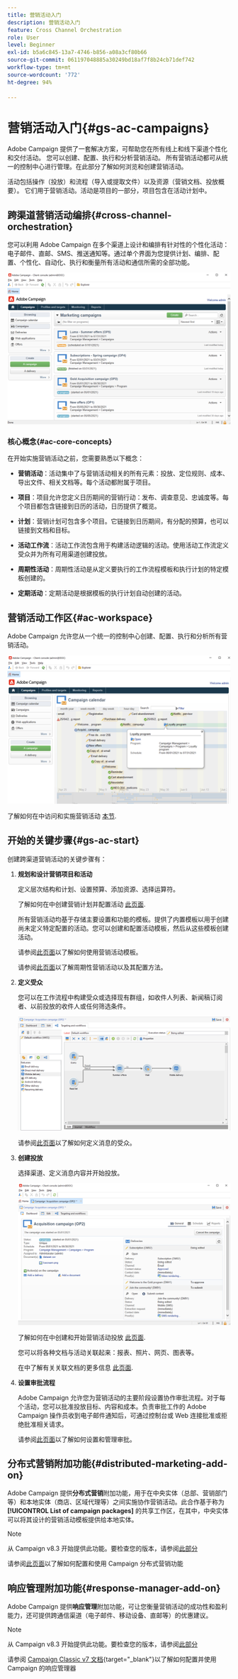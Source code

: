```yaml
---
title: 营销活动入门
description: 营销活动入门
feature: Cross Channel Orchestration
role: User
level: Beginner
exl-id: b5a6c845-13a7-4746-b856-a08a3cf80b66
source-git-commit: 061197048885a30249bd18af7f8b24cb71def742
workflow-type: tm+mt
source-wordcount: '772'
ht-degree: 94%

---
```


# 营销活动入门{#gs-ac-campaigns}

Adobe Campaign 提供了一套解决方案，可帮助您在所有线上和线下渠道个性化和交付活动。 您可以创建、配置、执行和分析营销活动。 所有营销活动都可从统一的控制中心进行管理。在此部分了解如何浏览和创建营销活动。

活动包括操作（投放）和流程（导入或提取文件）以及资源（营销文档、投放概要）。 它们用于营销活动。活动是项目的一部分，项目包含在活动计划中。

## 跨渠道营销活动编排{#cross-channel-orchestration}

您可以利用 Adobe Campaign 在多个渠道上设计和编排有针对性的个性化活动：电子邮件、直邮、SMS、推送通知等。通过单个界面为您提供计划、编排、配置、个性化、自动化、执行和衡量所有活动和通信所需的全部功能。

![](assets/campaign-tab.png)

### 核心概念{#ac-core-concepts}

在开始实施营销活动之前，您需要熟悉以下概念：

* **营销活动**：活动集中了与营销活动相关的所有元素：投放、定位规则、成本、导出文件、相关文档等。每个活动都附属于项目。

* **项目**：项目允许您定义日历期间的营销行动：发布、调查意见、忠诚度等。每个项目都包含链接到日历的活动，日历提供了概览。

* **计划**：营销计划可包含多个项目。它链接到日历期间，有分配的预算，也可以链接到文档和目标。

* **活动工作流**：活动工作流包含用于构建活动逻辑的活动。使用活动工作流定义受众并为所有可用渠道创建投放。

* **周期性活动**：周期性活动是从定义要执行的工作流程模板和执行计划的特定模板创建的。

* **定期活动**：定期活动是根据模板的执行计划自动创建的活动。

## 营销活动工作区{#ac-workspace}

Adobe Campaign 允许您从一个统一的控制中心创建、配置、执行和分析所有营销活动。

![](assets/calendar.png)

了解如何在中访问和实施营销活动 [本节](https://experienceleague.adobe.com/docs/campaign/automation/campaign-orchestration/set-up-campaigns.html?lang=zh-Hans).

## 开始的关键步骤{#gs-ac-start}

创建跨渠道营销活动的关键步骤有：

1. **规划和设计营销项目和活动**

   定义层次结构和计划、设置预算、添加资源、选择运算符。

   了解如何在中创建营销计划并配置活动 [此页面](https://experienceleague.adobe.com/docs/campaign/automation/campaign-orchestration/marketing-campaign-create.html?lang=zh-Hans).

   所有营销活动均基于存储主要设置和功能的模板。提供了内置模板以用于创建尚未定义特定配置的活动。您可以创建和配置活动模板，然后从这些模板创建活动。

   请参阅[此页面](https://experienceleague.adobe.com/docs/campaign/automation/campaign-orchestration/marketing-campaign-templates.html?lang=zh-Hans)以了解如何使用营销活动模板。

   请参阅[此页面](https://experienceleague.adobe.com/docs/campaign/automation/campaign-orchestration/recurring-periodic-campaigns.html?lang=zh-Hans)以了解周期性营销活动以及其配置方法。

1. **定义受众**

   您可以在工作流程中构建受众或选择现有群组，如收件人列表、新闻稿订阅者、以前投放的收件人或任何筛选条件。

   ![](assets/campaign-wf.png)

   请参阅[此页面](https://experienceleague.adobe.com/docs/campaign/automation/campaign-orchestration/marketing-campaign-target.html?lang=zh-Hans)以了解如何定义消息的受众。

1. **创建投放**

   选择渠道、定义消息内容并开始投放。

   ![](assets/campaign-dashboard.png)

   了解如何在中创建和开始营销活动投放 [此页面](https://experienceleague.adobe.com/docs/campaign/automation/campaign-orchestration/marketing-campaign-deliveries.html?lang=zh-Hans).

   您可以将各种文档与活动关联起来：报表、照片、网页、图表等。

   在中了解有关关联文档的更多信息 [此页面](https://experienceleague.adobe.com/docs/campaign/automation/campaign-orchestration/marketing-campaign-assets.html?lang=zh-Hans).

1. **设置审批流程**

   Adobe Campaign 允许您为营销活动的主要阶段设置协作审批流程。对于每个活动，您可以批准投放目标、内容和成本。负责审批工作的 Adobe Campaign 操作员收到电子邮件通知后，可通过控制台或 Web 连接批准或拒绝批准相关请求。

   请参阅[此页面](https://experienceleague.adobe.com/docs/campaign/automation/campaign-orchestration/marketing-campaign-approval.html?lang=zh-Hans#campaign-orchestration)以了解如何设置和管理审批。


## 分布式营销附加功能{#distributed-marketing-add-on}

Adobe Campaign 提供&#x200B;**分布式营销**&#x200B;附加功能，用于在中央实体（总部、营销部门等）和本地实体（商店、区域代理等）之间实施协作营销活动。此合作基于称为 **[!UICONTROL List of campaign packages]** 的共享工作区，在其中，中央实体可以将其设计的营销活动模板提供给本地实体。

>[!NOTE]
>
>从 Campaign v8.3 开始提供此功能。要检查您的版本，请参阅[此部分](compatibility-matrix.md#how-to-check-your-campaign-version-and-buildversion)

请参阅[此页面](https://experienceleague.adobe.com/docs/campaign/automation/distributed-marketing/about-distributed-marketing.html?lang=zh-Hans)以了解如何配置和使用 Campaign 分布式营销功能

## 响应管理附加功能{#response-manager-add-on}

Adobe Campaign 提供&#x200B;**响应管理**&#x200B;附加功能，可让您衡量营销活动的成功性和盈利能力，还可提供跨通信渠道（电子邮件、移动设备、直邮等）的优惠建议。

>[!NOTE]
>
>从 Campaign v8.3 开始提供此功能。要检查您的版本，请参阅[此部分](compatibility-matrix.md#how-to-check-your-campaign-version-and-buildversion)

[](../assets/do-not-localize/book.png)请参阅 [Campaign Classic v7 文档](https://experienceleague.adobe.com/docs/campaign-classic/using/response-manager/about-response-manager.html?lang=zh-Hans){target="_blank"}以了解如何配置并使用 Campaign 的响应管理器
